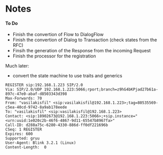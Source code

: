# Notes

#### To Do
* Finish the convertion of Flow to DialogFlow
* Finish the convertion of Dialog to Transaction (check states from the RFC)
* Finsih the generation of the Response from the incoming Request
* Finish the processor for the registration


Much later:
* convert the state machine to use traits and generics

```
REGISTER sip:192.168.1.223 SIP/2.0
Via: SIP/2.0/UDP 192.168.1.223:5066;rport;branch=z9hG4bKPjad27b61a-897c-47e0-abaf-d8503343d398
Max-Forwards: 70
From: "vasilakisfil" <sip:vasilakisfil@192.168.1.223>;tag=80535569-c5ea-40cd-9742-8a9ab178eede
To: "vasilakisfil" <sip:vasilakisfil@192.168.1.223>
Contact: <sip:18902673@192.168.1.223:5066>;+sip.instance="<urn:uuid:1e020c2b-46f6-4867-9d11-65547b8967fa>"
Call-ID: d288a75c-6280-4330-886d-ff0df221696b
CSeq: 1 REGISTER
Expires: 600
Supported: gruu
User-Agent: Blink 3.2.1 (Linux)
Content-Length:  0
```
